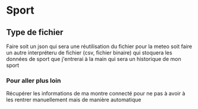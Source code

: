 # Sport

## Type de fichier
Faire soit un json qui sera une réutilisation du fichier pour la meteo soit faire un autre interpréteru de fichier (csv, fichier binaire) qui stoquera les données de sport que j'entrerai à la main qui sera un historique de mon sport

### Pour aller plus loin
Récupérer les informations de ma montre connecté pour ne pas à avoir à les rentrer manuellement mais de manière automatique
